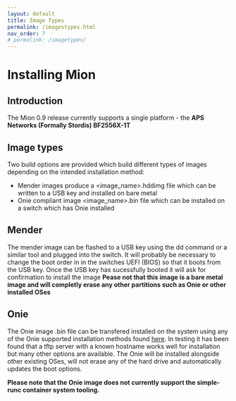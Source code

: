 ```yaml
---
layout: default
title: Image Types
permalink: /imagestypes.html
nav_order: 7
# permalink: /imagetypes/
---
```


Installing Mion
========

Introduction
-------
The Mion 0.9 release currently supports a single platform - the **APS Networks (Formally Stordis) BF2556X-1T** 

Image types
-------

Two build options are provided which build different types of images depending on the intended installation method:
* Mender images produce a <image_name>.hddimg file which can be written to a USB key and installed on bare metal
* Onie compliant image <image_name>.bin file which can be installed on a switch which has Onie installed

Mender
-------
The mender image can be flashed to a USB key using the dd command or a similar tool and plugged into the switch. 
It will probably be necessary to change the boot order in in the switches UEFI (BIOS) so that it boots from the USB key.
Once the USB key has sucessfully booted it will ask for confirmation to install the image
**Pease not that this image is a bare metal image and will completly erase any other partitions such as Onie or other installed OSes**

Onie
-------
The Onie image .bin file can be transfered installed on the system using any of the Onie supported installation methods found [here](https://opencomputeproject.github.io/onie/user-guide/index.html).
In testing it has been found that a tftp server with a known hostname works well for installation but many other options are available.
The Onie will be installed alongside other existing OSes, will not erase any of the hard drive and automatically updates the boot options.

**Please note that the Onie image does not currently support the simple-runc container system tooling.**
